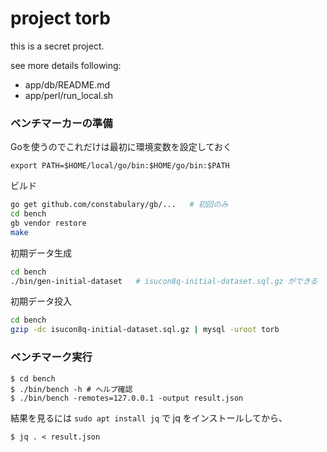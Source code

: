 # project torb

this is a secret project.

see more details following:

- app/db/README.md
- app/perl/run_local.sh

### ベンチマーカーの準備

Goを使うのでこれだけは最初に環境変数を設定しておく

```
export PATH=$HOME/local/go/bin:$HOME/go/bin:$PATH
```

ビルド

```sh
go get github.com/constabulary/gb/...   # 初回のみ
cd bench
gb vendor restore
make
```

初期データ生成

```sh
cd bench
./bin/gen-initial-dataset   # isucon8q-initial-dataset.sql.gz ができる
```

初期データ投入

```sh
cd bench
gzip -dc isucon8q-initial-dataset.sql.gz | mysql -uroot torb
```

### ベンチマーク実行

```console
$ cd bench
$ ./bin/bench -h # ヘルプ確認
$ ./bin/bench -remotes=127.0.0.1 -output result.json
```

結果を見るには `sudo apt install jq` で jq をインストールしてから、

```
$ jq . < result.json
```
